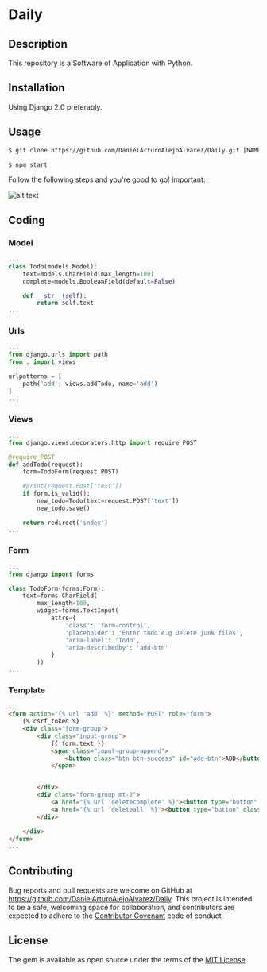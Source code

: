 # Daily
## Description

This repository is a Software of Application with Python.

## Installation
Using Django 2.0 preferably.

## Usage
```html
$ git clone https://github.com/DanielArturoAlejoAlvarez/Daily.git [NAME APP] 

$ npm start
```
Follow the following steps and you're good to go! Important:


![alt text](https://i.imgur.com/JlfC7Eh.gif)


## Coding

### Model 

```python
...
class Todo(models.Model):
    text=models.CharField(max_length=100)
    complete=models.BooleanField(default=False)

    def __str__(self):
        return self.text
...
```

### Urls

```python
...
from django.urls import path
from . import views

urlpatterns = [    
    path('add', views.addTodo, name='add')
]
...
```

### Views

```python
...
from django.views.decorators.http import require_POST

@require_POST
def addTodo(request):
    form=TodoForm(request.POST)

    #print(request.Post['text'])
    if form.is_valid():
        new_todo=Todo(text=request.POST['text'])
        new_todo.save()

    return redirect('index')
...
```

### Form

```python
...
from django import forms 

class TodoForm(forms.Form): 
    text=forms.CharField(
        max_length=100, 
        widget=forms.TextInput(
            attrs={
                'class': 'form-control', 
                'placeholder': 'Enter todo e.g Delete junk files', 
                'aria-label': 'Todo', 
                'aria-describedby': 'add-btn'
            }
        ))
...
```

### Template 

```html
...
<form action="{% url 'add' %}" method="POST" role="form">
    {% csrf_token %}
    <div class="form-group">
        <div class="input-group">
            {{ form.text }}
            <span class="input-group-append">
                <button class="btn btn-success" id="add-btn">ADD</button>
            </span>

            
        </div>
        <div class="form-group mt-2">
            <a href="{% url 'deletecomplete' %}"><button type="button" class="btn btn-primary btn-lg btn-block"><i class="fas fa-times-circle"></i> Delete Complete</button></a>
            <a href="{% url 'deleteall' %}"><button type="button" class="btn btn-secondary btn-lg btn-block"><i class="fas fa-minus-circle"></i> Remove All Items</button></a>
        </div>
        
    </div>
</form>
...
```


## Contributing

Bug reports and pull requests are welcome on GitHub at https://github.com/DanielArturoAlejoAlvarez/Daily. This project is intended to be a safe, welcoming space for collaboration, and contributors are expected to adhere to the [Contributor Covenant](http://contributor-covenant.org) code of conduct.


## License

The gem is available as open source under the terms of the [MIT License](http://opensource.org/licenses/MIT).